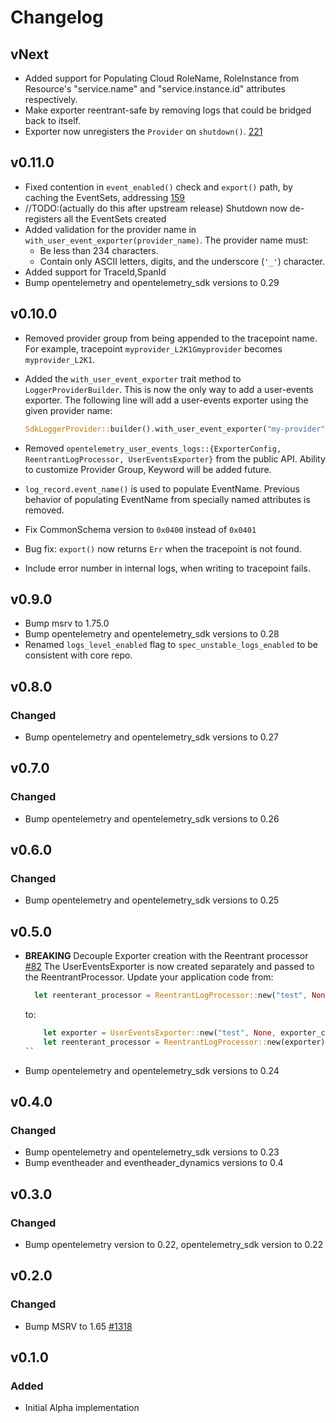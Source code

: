 # Changelog

## vNext

- Added support for Populating Cloud RoleName, RoleInstance from Resource's
  "service.name" and "service.instance.id" attributes respectively.
- Make exporter reentrant-safe by removing logs that could be bridged back
  to itself.
- Exporter now unregisters the `Provider` on `shutdown()`.
  [221](https://github.com/open-telemetry/opentelemetry-rust-contrib/pull/221)

## v0.11.0

- Fixed contention in `event_enabled()` check and `export()` path, by caching the
  EventSets, addressing
  [159](https://github.com/open-telemetry/opentelemetry-rust-contrib/issues/159)
- //TODO:(actually do this after upstream release) Shutdown now de-registers all the EventSets created
- Added validation for the provider name in `with_user_event_exporter(provider_name)`.
  The provider name must:
  - Be less than 234 characters.
  - Contain only ASCII letters, digits, and the underscore (`'_'`) character.
- Added support for TraceId,SpanId
- Bump opentelemetry and opentelemetry_sdk versions to 0.29

## v0.10.0

- Removed provider group from being appended to the tracepoint name.
  For example, tracepoint `myprovider_L2K1Gmyprovider` becomes `myprovider_L2K1`.
- Added the `with_user_event_exporter` trait method to `LoggerProviderBuilder`.
  This is now the only way to add a user-events exporter. The following line
  will add a user-events exporter using the given provider name:

  ```rust
  SdkLoggerProvider::builder().with_user_event_exporter("my-provider").build();
  ```

- Removed `opentelemetry_user_events_logs::{ExporterConfig, ReentrantLogProcessor, UserEventsExporter}` from the public API. Ability to customize Provider Group, Keyword will be added future.
- `log_record.event_name()` is used to populate EventName. Previous behavior of populating EventName from specially named attributes is removed.
- Fix CommonSchema version to `0x0400` instead of `0x0401`
- Bug fix: `export()` now returns `Err` when the tracepoint is not found.
- Include error number in internal logs, when writing to tracepoint fails.

## v0.9.0

- Bump msrv to 1.75.0
- Bump opentelemetry and opentelemetry_sdk versions to 0.28
- Renamed  `logs_level_enabled` flag to `spec_unstable_logs_enabled` to be consistent with core repo.

## v0.8.0

### Changed

- Bump opentelemetry and opentelemetry_sdk versions to 0.27

## v0.7.0

### Changed

- Bump opentelemetry and opentelemetry_sdk versions to 0.26

## v0.6.0

### Changed

- Bump opentelemetry and opentelemetry_sdk versions to 0.25

## v0.5.0

- **BREAKING** Decouple Exporter creation with the Reentrant processor [#82](https://github.com/open-telemetry/opentelemetry-rust-contrib/pull/82)
  The UserEventsExporter is now created separately and passed to the ReentrantProcessor. Update your application code from:
  ```rust
    let reenterant_processor = ReentrantLogProcessor::new("test", None, exporter_config);
  ```
  to:

  ```rust
      let exporter = UserEventsExporter::new("test", None, exporter_config);
      let reenterant_processor = ReentrantLogProcessor::new(exporter);
  ``
- Bump opentelemetry and opentelemetry_sdk versions to 0.24

## v0.4.0

### Changed

- Bump opentelemetry and opentelemetry_sdk versions to 0.23
- Bump eventheader and eventheader_dynamics versions to 0.4

## v0.3.0

### Changed

- Bump opentelemetry version to 0.22, opentelemetry_sdk version to 0.22

## v0.2.0

### Changed

- Bump MSRV to 1.65 [#1318](https://github.com/open-telemetry/opentelemetry-rust/pull/1318)

## v0.1.0

### Added

- Initial Alpha implementation
